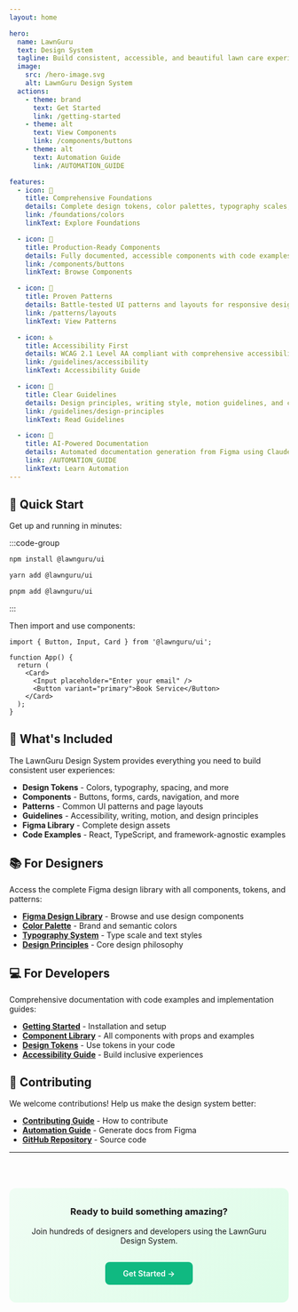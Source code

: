 ```yaml
---
layout: home

hero:
  name: LawnGuru
  text: Design System
  tagline: Build consistent, accessible, and beautiful lawn care experiences
  image:
    src: /hero-image.svg
    alt: LawnGuru Design System
  actions:
    - theme: brand
      text: Get Started
      link: /getting-started
    - theme: alt
      text: View Components
      link: /components/buttons
    - theme: alt
      text: Automation Guide
      link: /AUTOMATION_GUIDE

features:
  - icon: 🎨
    title: Comprehensive Foundations
    details: Complete design tokens, color palettes, typography scales, and spacing systems that form the building blocks of your interface.
    link: /foundations/colors
    linkText: Explore Foundations

  - icon: 🧩
    title: Production-Ready Components
    details: Fully documented, accessible components with code examples for React, TypeScript, and multiple frameworks.
    link: /components/buttons
    linkText: Browse Components

  - icon: 📐
    title: Proven Patterns
    details: Battle-tested UI patterns and layouts for responsive design, forms, navigation, and common user flows.
    link: /patterns/layouts
    linkText: View Patterns

  - icon: ♿
    title: Accessibility First
    details: WCAG 2.1 Level AA compliant with comprehensive accessibility guidelines and implementation notes.
    link: /guidelines/accessibility
    linkText: Accessibility Guide

  - icon: 📝
    title: Clear Guidelines
    details: Design principles, writing style, motion guidelines, and contribution workflows to maintain consistency.
    link: /guidelines/design-principles
    linkText: Read Guidelines

  - icon: 🤖
    title: AI-Powered Documentation
    details: Automated documentation generation from Figma using Claude AI. Keep your docs in sync with design changes.
    link: /AUTOMATION_GUIDE
    linkText: Learn Automation
---
```


## 🚀 Quick Start

Get up and running in minutes:

:::code-group

```bash [npm]
npm install @lawnguru/ui
```

```bash [yarn]
yarn add @lawnguru/ui
```

```bash [pnpm]
pnpm add @lawnguru/ui
```

:::

Then import and use components:

```tsx
import { Button, Input, Card } from '@lawnguru/ui';

function App() {
  return (
    <Card>
      <Input placeholder="Enter your email" />
      <Button variant="primary">Book Service</Button>
    </Card>
  );
}
```

## 🎯 What's Included

The LawnGuru Design System provides everything you need to build consistent user experiences:

- **Design Tokens** - Colors, typography, spacing, and more
- **Components** - Buttons, forms, cards, navigation, and more
- **Patterns** - Common UI patterns and page layouts
- **Guidelines** - Accessibility, writing, motion, and design principles
- **Figma Library** - Complete design assets
- **Code Examples** - React, TypeScript, and framework-agnostic examples

## 📚 For Designers

Access the complete Figma design library with all components, tokens, and patterns:

- [**Figma Design Library**](https://www.figma.com/design/3a9rDSr5fnmhcTaYxLgqkF/Design-library) - Browse and use design components
- [**Color Palette**](/foundations/colors) - Brand and semantic colors
- [**Typography System**](/foundations/typography) - Type scale and text styles
- [**Design Principles**](/guidelines/design-principles) - Core design philosophy

## 💻 For Developers

Comprehensive documentation with code examples and implementation guides:

- [**Getting Started**](/getting-started) - Installation and setup
- [**Component Library**](/components/buttons) - All components with props and examples
- [**Design Tokens**](/foundations/tokens) - Use tokens in your code
- [**Accessibility Guide**](/guidelines/accessibility) - Build inclusive experiences

## 🤝 Contributing

We welcome contributions! Help us make the design system better:

- [**Contributing Guide**](/guidelines/contributing) - How to contribute
- [**Automation Guide**](/AUTOMATION_GUIDE) - Generate docs from Figma
- [**GitHub Repository**](https://github.com/lawnguru/design-system) - Source code

---

<div style="text-align: center; margin-top: 4rem; padding: 2rem; background: linear-gradient(135deg, #f0fdf4 0%, #dcfce7 100%); border-radius: 12px;">
  <h3 style="margin-top: 0;">Ready to build something amazing?</h3>
  <p>Join hundreds of designers and developers using the LawnGuru Design System.</p>
  <a href="/getting-started" style="display: inline-block; margin-top: 1rem; padding: 0.75rem 2rem; background: #10b981; color: white; text-decoration: none; border-radius: 8px; font-weight: 600;">Get Started →</a>
</div>

